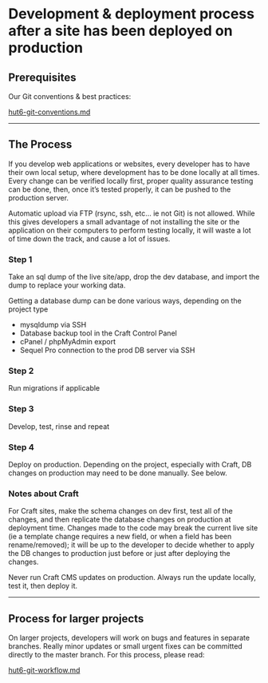# Development & deployment process after a site has been deployed on production

## Prerequisites

Our Git conventions & best practices:

[hut6-git-conventions.md](https://github.com/hut6/dev-resources/blob/master/hut6-git-conventions.md)

---

## The Process

If you develop web applications or websites, every developer has to have their own local setup, where development has to be done locally at all times. Every change can be verified locally first, proper quality assurance testing can be done, then, once it’s tested properly, it can be pushed to the production server. 

Automatic upload via FTP (rsync, ssh, etc... ie not Git) is not allowed. While this gives developers a small advantage of not installing the site or the application on their computers to perform testing locally, it will waste a lot of time down the track, and cause a lot of issues. 

### Step 1 

Take an sql dump of the live site/app, drop the dev database, and import the dump to replace your working data. 

Getting a database dump can be done various ways, depending on the project type

+ mysqldump via SSH
+ Database backup tool in the Craft Control Panel
+ cPanel / phpMyAdmin export
+ Sequel Pro connection to the prod DB server via SSH

### Step 2

Run migrations if applicable

### Step 3

Develop, test, rinse and repeat

### Step 4 

Deploy on production. Depending on the project, especially with Craft, DB changes on production may need to be done manually. See below. 

### Notes about Craft

For Craft sites, make the schema changes on dev first, test all of the changes, and then replicate the database changes on production at deployment time. Changes made to the code may break the current live site (ie a template change requires a new field, or when a field has been rename/removed); it will be up to the developer to decide whether to apply the DB changes to production just before or just after deploying the changes. 

Never run Craft CMS updates on production. Always run the update locally, test it, then deploy it. 

---

## Process for larger projects

On larger projects, developers will work on bugs and features in separate branches. Really minor updates or small urgent fixes can be committed directly to the master branch. For this process, please read: 

[hut6-git-workflow.md](https://github.com/hut6/dev-resources/blob/master/hut6-git-workflow.md)

